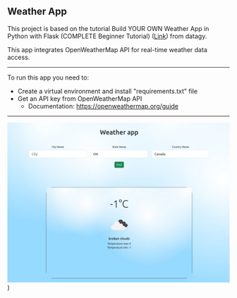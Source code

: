 ## Weather App



This project is based on the tutorial  Build YOUR OWN Weather App in Python with Flask (COMPLETE Beginner Tutorial) ([Link](https://youtu.be/JCD7YdOSsWI)) from datagy.

This app integrates OpenWeatherMap API for real-time weather data access.



---

To run this app you need to:

* Create a virtual environment and install "requirements.txt" file
* Get an API key from OpenWeatherMap API
  * Documentation: https://openweathermap.org/guide





----

 
![Weather App](Flask%20-%20Weather%20app/weather-app.png))
 
